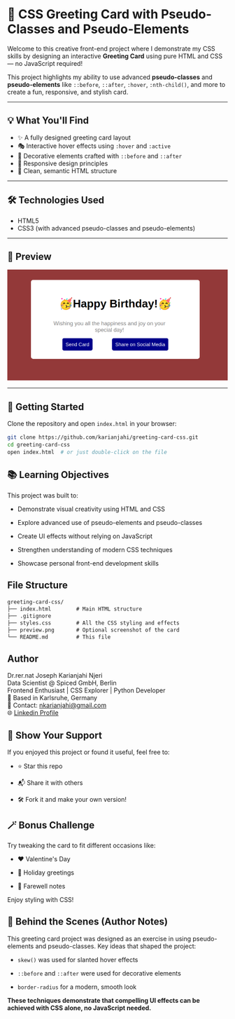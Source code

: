# 🎨 CSS Greeting Card with Pseudo-Classes and Pseudo-Elements

Welcome to this creative front-end project where I demonstrate my CSS skills by designing an interactive **Greeting Card** using pure HTML and CSS — no JavaScript required!

This project highlights my ability to use advanced **pseudo-classes** and **pseudo-elements** like `::before`, `::after`, `:hover`, `:nth-child()`, and more to create a fun, responsive, and stylish card.

---

## 💡 What You'll Find

- ✨ A fully designed greeting card layout
- 🎭 Interactive hover effects using `:hover` and `:active`
- 💌 Decorative elements crafted with `::before` and `::after`
- 📐 Responsive design principles
- 🎯 Clean, semantic HTML structure

---

## 🛠 Technologies Used

- HTML5
- CSS3 (with advanced pseudo-classes and pseudo-elements)

---

## 📸 Preview

![Greeting Card Screenshot](./preview.png)  


---

## 🚀 Getting Started

Clone the repository and open `index.html` in your browser:

```bash
git clone https://github.com/karianjahi/greeting-card-css.git
cd greeting-card-css
open index.html  # or just double-click on the file
```

## 📚 Learning Objectives

This project was built to:

- Demonstrate visual creativity using HTML and CSS

- Explore advanced use of pseudo-elements and pseudo-classes

- Create UI effects without relying on JavaScript

- Strengthen understanding of modern CSS techniques

- Showcase personal front-end development skills

## File Structure
```
greeting-card-css/ 
├── index.html        # Main HTML structure 
├── .gitignore         
├── styles.css        # All the CSS styling and effects
├── preview.png       # Optional screenshot of the card
└── README.md         # This file
```


## Author
Dr.rer.nat Joseph Karianjahi Njeri<br>
Data Scientist @ Spiced GmbH, Berlin<br>
Frontend Enthusiast | CSS Explorer | Python Developer<br>
📍 Based in Karlsruhe, Germany<br>
📧 Contact: nkarianjahi@gmail.com<br>
🌐 [Linkedin Profile](www.linkedin.com/in/josephkarianjahinjeri)<br>


## 🌟 Show Your Support

If you enjoyed this project or found it useful, feel free to:

- ⭐ Star this repo

- 📬 Share it with others

- 🛠 Fork it and make your own version!


## 🪄 Bonus Challenge

Try tweaking the card to fit different occasions like:

- ❤️ Valentine's Day

- 🎄 Holiday greetings

- 👋 Farewell notes

Enjoy styling with CSS!


## 🧠 Behind the Scenes (Author Notes)

This greeting card project was designed as an exercise in using pseudo-elements and pseudo-classes. Key ideas that shaped the project:

- `skew()` was used for slanted hover effects

- `::before` and `::after` were used for decorative elements

- `border-radius` for a modern, smooth look

**These techniques demonstrate that compelling UI effects can be achieved with CSS alone, no JavaScript needed.**